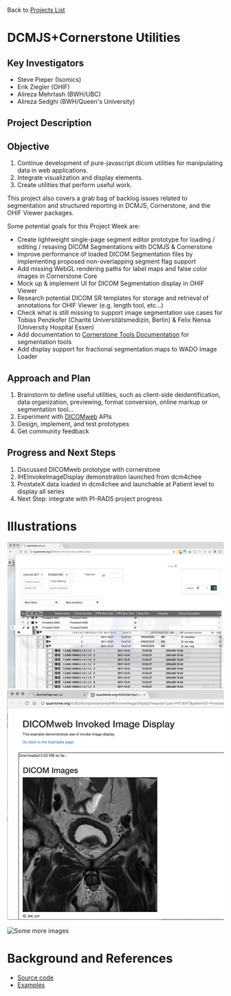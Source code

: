 Back to [Projects List](../../README.md#ProjectsList)

# DCMJS+Cornerstone Utilities

## Key Investigators

- Steve Pieper (Isomics)
- Erik Ziegler (OHIF)
- Alireza Mehrtash (BWH/UBC)
- Alireza Sedghi (BWH/Queen's University)


## Project Description

## Objective

1. Continue development of pure-javascript dicom utilities for manipulating data in web applications.
1. Integrate visualization and display elements.
1. Create utilities that perform useful work.

This project also covers a grab bag of backlog issues related to segmentation and structured reporting in DCMJS, Cornerstone, and the OHIF Viewer packages.

Some potential goals for this Project Week are:
  - Create lightweight single-page segment editor prototype for loading / editing / resaving DICOM Segmentations with DCMJS & Cornerstone
  - Improve performance of loaded DICOM Segmentation files by implementing proposed non-overlapping segment flag support
  - Add missing WebGL rendering paths for label maps and false color images in Cornerstone Core
  - Mock up & implement UI for DICOM Segmentation display in OHIF Viewer
  - Research potential DICOM SR templates for storage and retrieval of annotations for OHIF Viewer (e.g. length tool, etc...)
  - Check what is still missing to support image segmentation use cases for Tobias Penzkofer (Charité Universitätsmedizin, Berlin) & Felix Nensa (University Hospital Essen)
  - Add documentation to [Cornerstone Tools Documentation](https://tools.cornerstonejs.org/) for segmentation tools
  - Add display support for fractional segmentation maps to WADO Image Loader

## Approach and Plan

1. Brainstorm to define useful utilities, such as client-side deidentification, data organization, previewing, format conversion, online markup or segmentation tool...
1. Experiment with [DICOMweb](http://dicomweb.org) APIs
1. Design, implement, and test prototypes
1. Get community feedback

## Progress and Next Steps

<!--Describe progress and next steps in a few bullet points as you are making progress.-->
1. Discussed DICOMweb prototype with cornerstone
1. IHEInvokeImageDisplay demonstration launched from dcm4chee
1. ProstateX data loaded in dcm4chee and launchable at Patient level to display all series
1. Next Step: integrate with PI-RADS project progress

# Illustrations

<!--Add pictures and links to videos that demonstrate what has been accomplished.-->

![Description of picture](browser.png)
![Description of picture](display.png)

![Some more images](Example2.jpg)

# Background and References

<!--Use this space for information that may help people better understand your project, like links to papers, source code, or data.-->

- [Source code](https://github.com/pieper/dcmjs)
- [Examples](https://pieper.github.io/dcmjs/examples)
